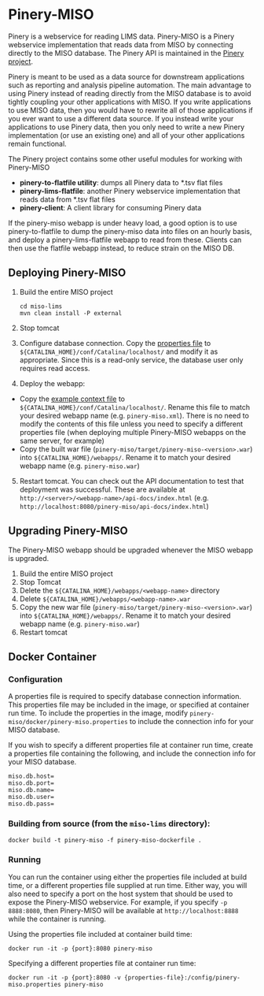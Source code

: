# Pinery-MISO

Pinery is a webservice for reading LIMS data. Pinery-MISO is a Pinery webservice implementation
that reads data from MISO by connecting directly to the MISO database. The Pinery API is maintained
in the [Pinery project](https://github.com/oicr-gsi/pinery).

Pinery is meant to be used as a data source for downstream applications such as reporting and
analysis pipeline automation. The main advantage to using Pinery instead of reading directly from
the MISO database is to avoid tightly coupling your other applications with MISO. If you write
applications to use MISO data, then you would have to rewrite all of those applications if you ever
want to use a different data source. If you instead write your applications to use Pinery data, then
you only need to write a new Pinery implementation (or use an existing one) and all of your other
applications remain functional.

The Pinery project contains some other useful modules for working with Pinery-MISO

* **pinery-to-flatfile utility**: dumps all Pinery data to *.tsv flat files
* **pinery-lims-flatfile**: another Pinery webservice implementation that reads data from *.tsv flat files
* **pinery-client**: A client library for consuming Pinery data

If the pinery-miso webapp is under heavy load, a good option is to use pinery-to-flatfile to dump the
pinery-miso data into files on an hourly basis, and deploy a pinery-lims-flatfile webapp to read
from these. Clients can then use the flatfile webapp instead, to reduce strain on the MISO DB.

## Deploying Pinery-MISO

1. Build the entire MISO project

    ```
    cd miso-lims
    mvn clean install -P external
    ```

2. Stop tomcat

3. Configure database connection. Copy the [properties file](src/main/resources/pinery-miso.properties) to
   `${CATALINA_HOME}/conf/Catalina/localhost/` and modify it as appropriate. Since this is a
   read-only service, the database user only requires read access.

4. Deploy the webapp:
  * Copy the [example context file](src/main/resources/context-example.xml) to
    `${CATALINA_HOME}/conf/Catalina/localhost/`. Rename this file to match your desired webapp
    name (e.g. `pinery-miso.xml`). There is no need to modify the contents of this file unless you
    need to specify a different properties file (when deploying multiple Pinery-MISO webapps on the
    same server, for example)
  * Copy the built war file (`pinery-miso/target/pinery-miso-<version>.war`) into
    `${CATALINA_HOME}/webapps/`. Rename it to match your desired webapp name (e.g. `pinery-miso.war`)

5. Restart tomcat. You can check out the API documentation to test that deployment was successful.
   These are available at `http://<server>/<webapp-name>/api-docs/index.html` (e.g.
   `http://localhost:8080/pinery-miso/api-docs/index.html`)

## Upgrading Pinery-MISO

The Pinery-MISO webapp should be upgraded whenever the MISO webapp is upgraded.

1. Build the entire MISO project
2. Stop Tomcat
3. Delete the `${CATALINA_HOME}/webapps/<webapp-name>` directory
4. Delete `${CATALINA_HOME}/webapps/<webapp-name>.war`
3. Copy the new war file (`pinery-miso/target/pinery-miso-<version>.war`) into
   `${CATALINA_HOME}/webapps/`. Rename it to match your desired webapp name (e.g. `pinery-miso.war`)
5. Restart tomcat

## Docker Container

### Configuration

A properties file is required to specify database connection information. This properties file may be
included in the image, or specified at container run time. To include the properties in the image, modify
`pinery-miso/docker/pinery-miso.properties` to include the connection info for your MISO database.

If you wish to specify a different properties file at container run time, create a properties file
containing the following, and include the connection info for your MISO database.

```
miso.db.host=
miso.db.port=
miso.db.name=
miso.db.user=
miso.db.pass=
```

### Building from source (from the `miso-lims` directory):

```
docker build -t pinery-miso -f pinery-miso-dockerfile .
```

### Running

You can run the container using either the properties file included at build time, or a different properties
file supplied at run time. Either way, you will also need to specify a port on the host system that should be
used to expose the Pinery-MISO webservice. For example, if you specify `-p 8888:8080`, then Pinery-MISO will
be available at `http://localhost:8888` while the container is running.

Using the properties file included at container build time:

```
docker run -it -p {port}:8080 pinery-miso
```

Specifying a different properties file at container run time:

```
docker run -it -p {port}:8080 -v {properties-file}:/config/pinery-miso.properties pinery-miso
```
